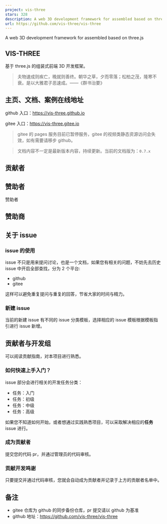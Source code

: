 ```yaml
---
project: vis-three
stars: 328
description: A web 3D development framework for assembled based on three.js
url: https://github.com/vis-three/vis-three
---
```


A web 3D development framework for assembled based on three.js

  

  

  

VIS-THREE
---------

基于 three.js 的组装式前端 3D 开发框架。

> 夫物速成则疾亡，晚就则善终。朝华之草，夕而零落；松柏之茂，隆寒不衰。是以大雅君子恶速成。——《群书治要》

主页、文档、案例在线地址
------------

github 入口：https://vis-three.github.io

gitee 入口：https://vis-three.gitee.io

> gitee 的 pages 服务目前已暂停服务，gitee 的视频类静态资源访问会失效，如有需要请移步 github。

> 文档内容不一定是最新版本内容，持续更新。当前的文档版为：`0.7.x`

贡献者
---

赞助者
---

赞助者

赞助商
---

关于 issue
--------

### issue 的使用

issue 不只是用来提问讨论，也是一个文档，如果您有相关的问题，不妨先去历史 issue 中开启全部查找，分为 2 个平台:

-   github
-   gitee

这样可以避免重复提问与重复的回答，节省大家的时间与精力。

### 新建 issue

当前的新建 issue 有不同的 issue 分类模板，选择相应的 issue 模板根据模板指引进行 issue 新增。

贡献者与开发组
-------

可以阅读贡献指南，对本项目进行熟悉。

### 如何快速上手入门？

issue 部分会进行相关的开发任务分类：

-   任务：入门
-   任务：初级
-   任务：中级
-   任务：高级

如果您不知道如何开始，或者想通过实践熟悉项目，可以采取解决相应的**任务**issue 进行。

### 成为贡献者

提交您的代码 pr，并通过管理员的代码审核。

### 贡献开发鸣谢

只要提交并通过代码审核，您就会自动成为贡献者并记录于上方的贡献者名单中。

备注
--

-   gitee 仓库为 github 的同步备份仓库，pr 提交请以 github 为基准
-   github 地址：https://github.com/vis-three/vis-three
